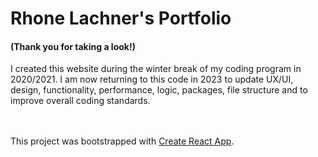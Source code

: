 # Rhone Lachner's Portfolio 
#### (Thank you for taking a look!)

I created this website during the winter break of my coding program in 2020/2021. I am now returning to this code in 2023 to update UX/UI, design, functionality, performance, logic, packages, file structure and to improve overall coding standards. 



<br></br>
This project was bootstrapped with [Create React App](https://github.com/facebook/create-react-app).
